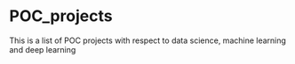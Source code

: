 # POC_projects
This is a list of POC projects with respect to data science, machine learning and deep learning
